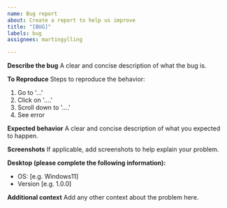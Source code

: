 ```yaml
---
name: Bug report
about: Create a report to help us improve
title: "[BUG]"
labels: bug
assignees: martingylling

---
```


**Describe the bug**
A clear and concise description of what the bug is.

**To Reproduce**
Steps to reproduce the behavior:
1. Go to '...'
2. Click on '....'
3. Scroll down to '....'
4. See error

**Expected behavior**
A clear and concise description of what you expected to happen.

**Screenshots**
If applicable, add screenshots to help explain your problem.

**Desktop (please complete the following information):**
 - OS: [e.g. Windows11]
 - Version [e.g. 1.0.0]

**Additional context**
Add any other context about the problem here.
